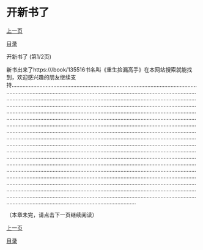 <h1>开新书了</h1>
            <div><p><a href="./1511_%E7%AC%AC504%E7%AB%A0_%E7%BB%93%E5%B1%80.md">上一页</a></p><p><a href="../">目录</a></p></div>
            <div><p>开新书了 (第1/2页)</p><p>新书出来了https:///book/135516书名叫《重生捡漏高手》在本网站搜索就能找到，欢迎感兴趣的朋友继续支持………………………………………………………………………………………………………………………………………………………………………………………………………………………………………………………………………………………………………………………………………………………………………………………………………………………………………………………………………………………………………………………………………………………………………………………………………………………………………………………………………………………………………………………………………………………………………………………………………………………………………………………………………………………………………………………………………………………………………………………………………………………………………………………………………………………………………………………………………………………………………………………………………………………………………………………………………………………………………………………………………………………………………………………………………………………………………………………………………………………………………………………………………………………………………………………………………………………………………………………………………………………………………………………………………………………………………………………………………………………………………………………………………………………………………………………………………………………………………………………………………………………………………………………………………………………………………………………</p><p>（本章未完，请点击下一页继续阅读）</p></div>
            <div><p><a href="./1511_%E7%AC%AC504%E7%AB%A0_%E7%BB%93%E5%B1%80.md">上一页</a></p><p><a href="../">目录</a></p></div>